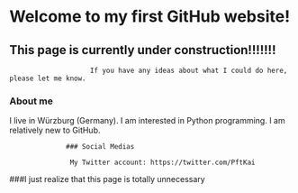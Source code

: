 

# Welcome to my first GitHub website!
## This page is currently under construction!!!!!!!
                        If you have any ideas about what I could do here, please let me know. 

### About me
I live in Würzburg (Germany). 
I am interested in Python programming. 
I am relatively new to GitHub.




                  ### Social Medias                              

                   My Twitter account: https://twitter.com/PftKai





###I just realize that this page is totally unnecessary

